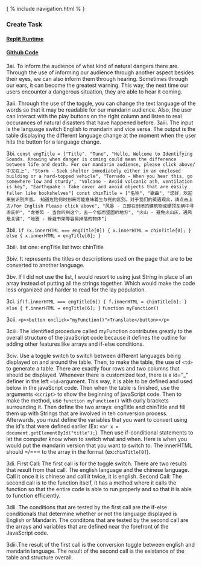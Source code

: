 
{ % include navigation.html % }
### Create Task

#### [Replit Runtime](https://youtu.be/wFyg_sEB8i8)
#### [Github Code](https://github.com/christinlee367/n225_FireEradicatorsTheSequel/blob/main/templates/pbl/CTCLPBL/playlist.html)
3ai. To inform the audience of what kind of natural dangers there are. Through the use of informing our audience through another aspect besides their eyes, we can also inform them through hearing. Sometimes through our ears, it can become the greatest warning. This way, the next time our users encounter a dangerous situation, they are able to hear it coming.

3aii. Through the use of the toggle, you can change the text language of the words so that it may be readable for our mandarin audience. Also, the user can interact with the play buttons on the right column and listen to real occurances of natural disasters that have happened before.
3aiii. The input is the language switch English to mandarin and vice versa. The output is the table displaying the different language change at the moment when the user hits the button for a language change.

3bi. `const engTitle = ["Title", "Tune", "Hello, Welcome to Identifying Sounds. Knowing when danger is coming could mean the difference between life and death. For our mandarin audience, please click above/中文在上", "Storm - Seek shelter immediately either in an enclosed building or a hard-topped vehicle", "Tornado - When you hear this, go somewhere low and sturdy", "Volcano - Avoid volcanic ash, ventilation is key", "Earthquake - Take cover and avoid objects that are easily fallen like bookshelves"]
    const chinTitle = ["名称", "歌曲", "您好，欢迎来到识别声音。 知道危险何时到来可能意味着生与死的区别。对于我们的英语观众，请点击上方/For English Please click above", "风暴 - 立即在封闭的建筑物或硬顶车辆中寻求庇护", "龙卷风 - 当你听到这个，去一个低而坚固的地方", "火山 - 避免火山灰，通风是关键", "地震 - 躲避书架等容易掉落的物体"]`

3bii. ```
        if (x.innerHTML === engTitle[0]) {
            x.innerHTML = chinTitle[0];
        } else {
            x.innerHTML = engTitle[0];
        }
        ```

3biii. list one: engTitle
       list two: chinTitle

3biv. It represents the titles or descriptions used on the page that are to be converted to another language.

3bv. If I did not use the list, I would resort to using just String in place of an array instead of putting all the strings together. Which would make the code less organized and harder to read for the lay population. 

3ci. ```
        if(f.innerHTML === engTitle[6]) {
            f.innerHTML = chinTitle[6];
        } else {
            f.innerHTML = engTitle[6];
        }
     ```
     `function myFunction()`

3cii. ```
      <p><button onclick="myFunction()">Translate</button></p>
      ```

3ciii. The identified procedure called myFunction contributes greatly to the overall structure of the javaScript code because it defines the outline for adding other features like arrays and if-else conditions.

3civ. Use a toggle switch to switch between different languages being displayed on and around the table. Then, to make the table, the use of `<td>` to generate a table. There are exactly four rows and two columns that should be displayed. Whenever there is customized text, there is a id="_" definer in the left `<td>`argument. This way, it is able to be defined and used below in the javaScript code. Then when the table is finished, use the arguments 
`<script>` to show the beginning of javaScript code. Then to make the method, use `function myFunction()`
with curly brackets surrounding it. Then define the two arrays: engTitle and chinTitle and fill them up with Strings that are involved in teh conversion process. Afterwards, you must define the variables that you want to convert using the id's that were defined earlier (Ex: 
`var x = document.getElementById("title");`). Then use if-conditional statements to let the computer know when to switch what and when. Here is when you would put the mandarin version that you want to switch to. The innerHTML should =/=== to the array in the format (ex:`chinTitle[0]`).

3di. First Call: The first call is for the toggle switch. There are two results that result from that call. The english language and the chinese language. Call it once it is chinese and call it twice, it is english.
    Second Call: The second call is to the function itself, it has a method where it calls the function so that the entire code is able to run properly and so that it is able to function efficiently.

3dii. The conditions that are tested by the first call are the if-else conditionals that determine whether or not the language displayed is English or Mandarin. 
      The conditons that are tested by the second call are the arrays and variables that are defined near the forefront of the JavaScript code.

3diii.The result of the first call is the conversion toggle between english and mandarin language.
      The result of the second call is the existance of the table and structure overall.
